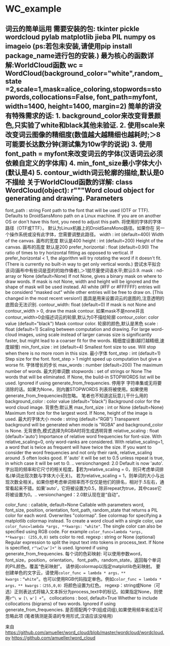 # WC_example
词云的简单运用
需要安装的包:
 tkinter  pickle  wordcloud  pylab  matplotlib jieba PIL numpy  os  imageio
(ps:若包未安装,请使用pip install package_name进行包的安装.)
最为核心的函数详解:WorldCloud函数
 wc = WordCloud(background_color="white",random_state =2,scale=1,mask=alice_coloring,stopwords=stopwords,collocations=False, font_path=myfont, width=1400, height=1400, margin=2)
简单的讲没有特殊需求的话:
	1. background_color来改变背景颜色,只实验了white和black其他未验证.
	2. 使用scale来改变词云图像的精细度(数值越大越精细也越耗时;＞8可能要长达数分钟(测试集为10w字的说说)
	3. 使用font_path = myfont来改变词云的字体(汉语词云必须依赖自定义的字体库)
	4. min_font_size最小字体大小(默认是4)
	5. contour_width词云轮廓的描绘,默认是0不描绘
 关于WorldCloud函数的详解:
class WordCloud(object):
r"""Word cloud object for generating and drawing.
Parameters
----------
font_path : string
Font path to the font that will be used (OTF or TTF).
Defaults to DroidSansMono path on a Linux machine. If you are on
another OS or don't have this font, you need to adjust this path.
将使用的字体的字体路径（OTF或TTF）。
默认为Linux机器上的DroidSansMono路径。如果你在
另一个操作系统或没有此字体，您需要调整此路径。
width : int (default=400)
Width of the canvas.
画布的宽度 默认是400
height : int (default=200)
Height of the canvas.
画布的高度 默认是200
prefer_horizontal : float (default=0.90)
The ratio of times to try horizontal fitting as opposed to vertical.
If prefer_horizontal < 1, the algorithm will try rotating the word
if it doesn't fit. (There is currently no built-in way to get only
vertical words.)
尝试水平拟合该词(画布中有些词是歪的的始作俑者),＞1就尽量使词语水平;默认0.9.
mask : nd-array or None (default=None)
If not None, gives a binary mask on where to draw words. If mask is not
None, width and height will be ignored and the shape of mask will be
used instead. All white (#FF or #FFFFFF) entries will be considerd
"masked out" while other entries will be free to draw on. [This
changed in the most recent version!]
面具是用来设置词云的底图的,注意透明的底图会无法识别.
contour_width: float (default=0)
If mask is not None and contour_width > 0, draw the mask contour.
如果mask不是none并且contour_width>0会描述词云的轮廓,默认为0不描绘轮廓
contour_color: color value (default="black")
Mask contour color.
轮廓的颜色,默认是黑色
scale : float (default=1)
Scaling between computation and drawing. For large word-cloud images,
using scale instead of larger canvas size is significantly faster, but
might lead to a coarser fit for the words.
精细度设置(越打越精细,速度越慢)
min_font_size : int (default=4)
Smallest font size to use. Will stop when there is no more room in this
size.
最小字体
font_step : int (default=1)
Step size for the font. font_step > 1 might speed up computation but
give a worse fit.
字体增长的步长
max_words : number (default=200)
The maximum number of words.
最大的单词数
stopwords : set of strings or None
The words that will be eliminated. If None, the build-in STOPWORDS
list will be used. Ignored if using generate_from_frequencies.
停用字
字符串集或无将要消除的话。如果为None，则内置STOPWORDS
列表将被使用。如果使用generate_from_frequencies则忽略。
笔者也不知道这玩意儿干什么用的
background_color : color value (default="black")
Background color for the word cloud image.
背景色:默认黑
max_font_size : int or None (default=None)
Maximum font size for the largest word. If None, height of the image is
used.
最大的字体大小
mode : string (default="RGB")
Transparent background will be generated when mode is "RGBA" and
background_color is None.
无背景色,模式选择为RGBA时将生成透明背景
relative_scaling : float (default='auto')
Importance of relative word frequencies for font-size. With
relative_scaling=0, only word-ranks are considered. With
relative_scaling=1, a word that is twice as frequent will have twice
the size. If you want to consider the word frequencies and not only
their rank, relative_scaling around .5 often looks good.
If 'auto' it will be set to 0.5 unless repeat is true, in which
case it will be set to 0.
.. versionchanged: 2.0
Default is now 'auto'.
字出现的频率和它尺寸的相关程度。若为relative_scaling = 0，则只考虑单词排名(单词出现次数与字体大小无关)。
若为relative_scaling = 1，则单词的大小与出现次数全相关。如果你想考虑单词频率而不仅仅是他们的排名，相对于.5左右，通常看起来不错。如果'auto'，它将被设置为0.5，除非repeat为true，其中case它将被设置为0。.. versionchanged：2.0默认现在是“自动”。

color_func : callable, default=None
Callable with parameters word, font_size, position, orientation,
font_path, random_state that returns a PIL color for each word.
Overwrites "colormap".
See colormap for specifying a matplotlib colormap instead.
To create a word cloud with a single color, use
``color_func=lambda *args, **kwargs: "white"``.
The single color can also be specified using RGB code. For example
``color_func=lambda *args, **kwargs: (255,0,0)`` sets color to red.
regexp : string or None (optional)
Regular expression to split the input text into tokens in process_text.
If None is specified, ``r"\w[\w']+"`` is used. Ignored if using
generate_from_frequencies.
每个词的色彩映射:
可以使用参数word，font_size，position，orientation，
font_path，random_state，返回每个单词的PIL颜色。覆盖“色彩映射”。
请参阅colormap以指定matplotlib色彩映射。
要创建单色的文字云，请使用``color_func = lambda * args，** kwargs：“white”``。也可以使用RGB代码指定单色。例如``color_func = lambda * args，** kwargs：（255,0,0）``将颜色设置为红色。
regexp：string或None（可选）正则表达式将输入文本拆分为process_text中的标记。如果指定None，则使用``r“\ w [\ w'] +”``。
collocations : bool, default=True
Whether to include collocations 
(bigrams) of two words. Ignored if using
generate_from_frequencies.
是否搭配两个字(组成词组),如果使用频率省成法可忽略此项
(笔者猜测是英语的专用形式,汉语应该没啥用)

来自 <https://github.com/amueller/word_cloud/blob/master/wordcloud/wordcloud.py> 
https://github.com/amueller/word_cloud
